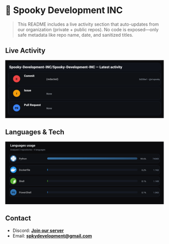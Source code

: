 # 👻 Spooky Development INC

> This README includes a live activity section that auto-updates from our organization (private + public repos). No code is exposed—only safe metadata like repo name, date, and sanitized titles.

## Live Activity
![Repo Snapshot](./assets/repo-snapshot.svg?v=77a3c6388a)

## Languages & Tech
![Languages Usage](./assets/languages.svg?v=ffc520f632)

## Contact
- Discord: **[Join our server](https://discord.gg/XYspZgEEJb)**
- Email: **spkydevelopment@gmail.com**
